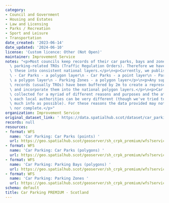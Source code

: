 ```yaml
---
category:
- Council and Government
- Housing and Estates
- Law and Licensing
- Parks / Recreation
- Sport and Leisure
- Transportation
date_created: '2023-06-14'
date_updated: '2024-06-10'
license: 'Custom licence: Other (Not Open)'
maintainer: Improvement Service
notes: "<p>Most councils keep records of their car parks, bays and zones, including\
  \ parking-related TROs (Traffic Regulation Orders). Therefore we have tried to compile\
  \ these into consistent national layers.</p>\n<p>Currently, we publish four layers:\n\
  \ - Car Parks - a polygon layer\n - Car Parks - a point layer\n - Parking Bays -\
  \ a polygon layer\n - Parking Zones - a polygon layer</p>\n<p>Any supplied line\
  \ records (usually TROs) have been buffered by 2m to create a representative area\
  \ and incorporate them into the national polygon layers.</p>\n<p>Car park data is\
  \ collected for a myriad of different reasons and purposes and the attribution for\
  \ each local authorities can be very different (though we've tried to include as\
  \ much info as possible). For these reasons the data provided may not be up to date\
  \ nor complete.</p>"
organization: Improvement Service
original_dataset_link: ' https://data.spatialhub.scot/dataset/car_parking_premium-is'
records: null
resources:
- format: WFS
  name: 'Car Parking: Car Parks (points) '
  url: https://geo.spatialhub.scot/geoserver/sh_crpk_premium/wfs?service=wfs&typeName=sh_crpk_premium:pub_crpkcppnt_premium
- format: WFS
  name: 'Car Parking: Car Parks (polygons) '
  url: https://geo.spatialhub.scot/geoserver/sh_crpk_premium/wfs?service=wfs&typeName=sh_crpk_premium:pub_crpkcppol_premium
- format: WFS
  name: 'Car Parking: Parking Bays (polygons) '
  url: https://geo.spatialhub.scot/geoserver/sh_crpk_premium/wfs?service=wfs&typeName=sh_crpk_premium:pub_crpkpbpol_premium
- format: WFS
  name: 'Car Parking: Parking Zones '
  url: https://geo.spatialhub.scot/geoserver/sh_crpk_premium/wfs?service=wfs&typeName=sh_crpk_premium:pub_crpkpz_premium
schema: default
title: Car Parking PREMIUM - Scotland
---
```

